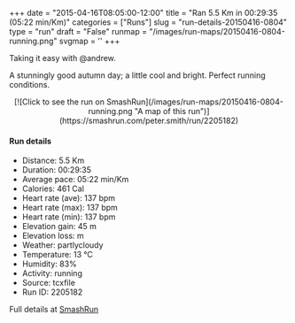 +++
date = "2015-04-16T08:05:00-12:00"
title = "Ran 5.5 Km in 00:29:35 (05:22 min/Km)"
categories = ["Runs"]
slug = "run-details-20150416-0804"
type = "run"
draft = "False"
runmap = "/images/run-maps/20150416-0804-running.png"
svgmap = '<polyline points="37 22, 36 20, 37 19, 32 19, 28 24, 26 28, 17 32, 13 38, 14 39, 13 40, 6 43, 8 43, 5 46, 4 45, 0 50, 0 51, 4 49, 6 54, 18 61, 24 63, 31 63, 34 64, 41 80, 55 83, 60 86, 65 86, 76 88, 96 69, 100 60, 100 52, 92 42, 90 42, 89 35, 83 29, 79 21, 76 18, 61 12, 48 26">'
+++

Taking it easy with @andrew. 

A stunningly good autumn day; a little cool and bright. Perfect running conditions. 



<!--more-->

<center>
[![Click to see the run on SmashRun](/images/run-maps/20150416-0804-running.png "A map of this run")](https://smashrun.com/peter.smith/run/2205182)
</center>

#### Run details

* Distance: 5.5 Km
* Duration: 00:29:35
* Average pace: 05:22 min/Km
* Calories: 461 Cal
* Heart rate (ave): 137 bpm
* Heart rate (max): 137 bpm
* Heart rate (min): 137 bpm
* Elevation gain: 45 m
* Elevation loss:  m
* Weather: partlycloudy
* Temperature: 13 &deg;C
* Humidity: 83%
* Activity: running
* Source: tcxfile
* Run ID: 2205182

Full details at [SmashRun](https://smashrun.com/peter.smith/run/2205182)